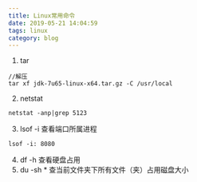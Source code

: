 ```yaml
---
title: Linux常用命令
date: 2019-05-21 14:04:59
tags: linux 
category: blog
---
```


1. tar
````
//解压
tar xf jdk-7u65-linux-x64.tar.gz -C /usr/local
````
2. netstat
````
netstat -anp|grep 5123
````
3. lsof -i 查看端口所属进程
````
lsof -i: 8080
````
4. df -h 查看硬盘占用
5. du -sh *  查当前文件夹下所有文件（夹）占用磁盘大小